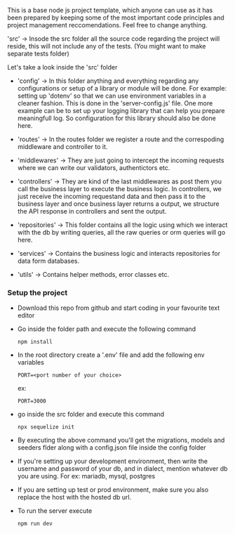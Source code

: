 This is a base node js project template, which anyone can use as it has been prepared by keeping some of the most important code principles and project management reccomendations. Feel free to change anything.

'src' -> Insode the src folder all the source code regarding the project will reside, this will not include any of the tests. (You might want to make separate tests folder)

Let's take a look inside the 'src' folder

-   'config' -> In this folder anything and everything regarding any configurations or setup of a library or module will be done. For example: setting up 'dotenv' so that we can use environment variables in a cleaner fashion. This is done in the 'server-config.js' file. One more example can be to set up your logging library that can help you prepare meaningfull log. So configuration for this library should also be done here.

-   'routes' -> In the routes folder we register a route and the correspoding middleware and controller to it.

-   'middlewares' -> They are just going to intercept the incoming requests where we can write our validators, authentictors etc.

-   'controllers' -> They are kind of the last middlewares as post them you call the business layer to execute the business logic. In controllers, we just receive the incoming requestand data and then pass it to the business layer and once business layer returns a output, we structure the API response in controllers and sent the output.

-   'repositories' -> This folder contains all the logic using which we interact with the db by writing queries, all the raw queries or orm queries will go here.

-   'services' -> Contains the business logic and interacts repositories for data form databases.

-   'utils' -> Contains helper methods, error classes etc.

### Setup the project

-   Download this repo from github and start coding in your favourite text editor
-   Go inside the folder path and execute the following command

    ```
    npm install
    ```

-   In the root directory create a '.env' file and add the following env variables

    ```
    PORT=<port number of your choice>
    ```

    ex:

    ```
    PORT=3000
    ```

-   go inside the src folder and execute this command

    ```
    npx sequelize init
    ```

-   By executing the above command you'll get the migrations, models and seeders flder along with a config.json file inside the config folder
-   If you're setting up your development environment, then write the username and password of your db, and in dialect, mention whatever db you are using. For ex: mariadb, mysql, postgres
-   If you are setting up test or prod environment, make sure you also replace the host with the hosted db url.
-   To run the server execute
    ```
    npm run dev
    ```
